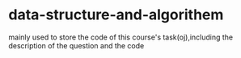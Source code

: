 # data-structure-and-algorithem
mainly used to store the code of this course's task(oj),including the description of the question and the code
